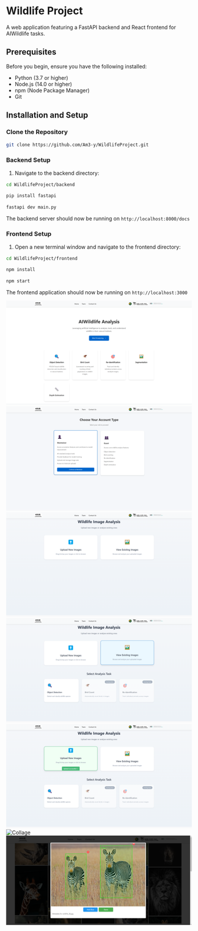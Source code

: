 # Wildlife Project
A web application featuring a FastAPI backend and React frontend for AIWildlife tasks.

## Prerequisites

Before you begin, ensure you have the following installed:
- Python (3.7 or higher)
- Node.js (14.0 or higher)
- npm (Node Package Manager)
- Git

## Installation and Setup

### Clone the Repository
```bash
git clone https://github.com/Am3-y/WildlifeProject.git
```

### Backend Setup
1. Navigate to the backend directory:
```bash
cd WildlifeProject/backend
```
```bash
pip install fastapi
```
```bash
fastapi dev main.py
```

The backend server should now be running on `http://localhost:8000/docs`

### Frontend Setup
1. Open a new terminal window and navigate to the frontend directory:
```bash
cd WildlifeProject/frontend
```
```bash
npm install
```
```bash
npm start
```

The frontend application should now be running on `http://localhost:3000`

![Landing Page](./images/LandingPage.png)
![User Type](./images/UserType.png)
![Task Select](./images/TaskSelect.png)
![Old Uploads](./images/OldUploads.png)
![New Uploads](./images/NewUploads.png)
![Collage](./Collage.png)
![Bounding Box](./BoundingBox.png)